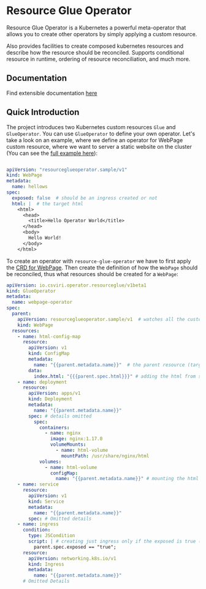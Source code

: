 # Resource Glue Operator

Resource Glue Operator is a Kubernetes a powerful meta-operator that allows you to create other operators by simply
applying a custom resource.

Also provides facilities to create composed kubernetes resources and describe how the resource
should be reconciled. Supports conditional resource in runtime, ordering of resource reconciliation, and much more.

## Documentation

Find extensible documentation [here](docs/index.md)

## Quick Introduction

The project introduces two Kubernetes custom resources `Glue` and `GlueOperator`.
You can use `GlueOperator` to define your own operator.
Let's take a look on an example, where we define an operator for WebPage custom resource, where we want to server
a static website on the cluster (You can see the 
[full example here](https://github.com/csviri/resource-workflow-operator/blob/main/src/test/resources/sample/webpage)):


```yaml

apiVersion: "resourceglueoperator.sample/v1"
kind: WebPage
metadata:
  name: hellows
spec:
  exposed: false  # should be an ingress created or not
  html: |  # the target html
    <html>
      <head>
        <title>Hello Operator World</title>
      </head>
      <body>
        Hello World! 
      </body>
    </html>
```

To create an operator with `resource-glue-operator` we have to first apply the [CRD for WebPage](https://github.com/csviri/resource-workflow-operator/blob/main/src/test/resources/sample/webpage/webpage.crd.yml).
Then create the definition of how the `WebPage` should be reconciled, thus what resources should be created for a `WebPage`:

```yaml
apiVersion: io.csviri.operator.resourceglue/v1beta1
kind: GlueOperator
metadata:
  name: webpage-operator
spec:
  parent:
    apiVersion: resourceglueoperator.sample/v1  # watches all the custom resource of type WebPage
    kind: WebPage
  resources:
    - name: html-config-map
      resource:
        apiVersion: v1
        kind: ConfigMap
        metadata:
          name: "{{parent.metadata.name}}"  # the parent resource (target webpage instance) can be referenced as "parent"
        data:
          index.html: "{{{parent.spec.html}}}" # adding the html from spec to a config map
    - name: deployment
      resource:
        apiVersion: apps/v1
        kind: Deployment
        metadata:
          name: "{{parent.metadata.name}}"
        spec: # details omitted
          spec:
            containers:
              - name: nginx
                image: nginx:1.17.0
                volumeMounts:
                  - name: html-volume
                    mountPath: /usr/share/nginx/html
            volumes:
              - name: html-volume
                configMap:
                  name: "{{parent.metadata.name}}" # mounting the html using the config map to nginx server
    - name: service
      resource:
        apiVersion: v1
        kind: Service
        metadata:
          name: "{{parent.metadata.name}}"
        spec: # Omitted details
    - name: ingress
      condition:
        type: JSCondition
        script: | # creating just ingress only if the exposed is true (this can be changed in runtime)
          parent.spec.exposed == "true";
      resource:
        apiVersion: networking.k8s.io/v1
        kind: Ingress
        metadata:
          name: "{{parent.metadata.name}}"
      # Omitted Details
```